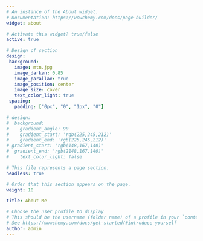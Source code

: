```yaml
---
# An instance of the About widget.
# Documentation: https://wowchemy.com/docs/page-builder/
widget: about

# Activate this widget? true/false
active: true

# Design of section
design:
 background:
   image: mtn.jpg
   image_darken: 0.85
   image_parallax: true
   image_position: center
   image_size: cover
   text_color_light: true
 spacing:
   padding: ["0px", "0", "1px", "0"]

# design:
#  background:
#    gradient_angle: 90
#    gradient_start: 'rgb(225,245,212)'
#    gradient_end: 'rgb(225,245,212)'
# gradient_start: 'rgb(148,167,140)'
#  gradient_end: 'rgb(2148,167,140)'
#    text_color_light: false 

# This file represents a page section.
headless: true

# Order that this section appears on the page.
weight: 10

title: About Me

# Choose the user profile to display
# This should be the username (folder name) of a profile in your `content/authors/` folder.
# See https://wowchemy.com/docs/get-started/#introduce-yourself
author: admin
---
```

